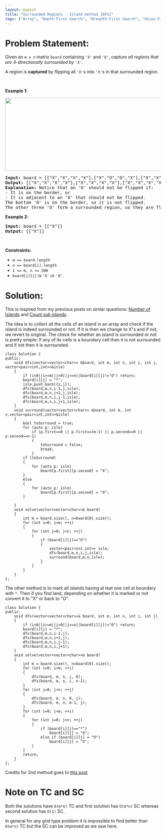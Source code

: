 ```yaml
---
layout: mypost
title: "Surrounded Regions - Island method [DFS]"
tags: ["Array", "Depth-First Search", "Breadth-First Search", "Union Find", "Matrix", "Medium"]
---
```

# Problem Statement:
<p>Given an <code>m x n</code> matrix <code>board</code> containing <code>&#39;X&#39;</code> and <code>&#39;O&#39;</code>, <em>capture all regions that are 4-directionally&nbsp;surrounded by</em> <code>&#39;X&#39;</code>.</p>

<p>A region is <strong>captured</strong> by flipping all <code>&#39;O&#39;</code>s into <code>&#39;X&#39;</code>s in that surrounded region.</p>

<p>&nbsp;</p>
<p><strong class="example">Example 1:</strong></p>
<img alt="" src="https://assets.leetcode.com/uploads/2021/02/19/xogrid.jpg" style="width: 550px; height: 237px;" />
<pre>
<strong>Input:</strong> board = [[&quot;X&quot;,&quot;X&quot;,&quot;X&quot;,&quot;X&quot;],[&quot;X&quot;,&quot;O&quot;,&quot;O&quot;,&quot;X&quot;],[&quot;X&quot;,&quot;X&quot;,&quot;O&quot;,&quot;X&quot;],[&quot;X&quot;,&quot;O&quot;,&quot;X&quot;,&quot;X&quot;]]
<strong>Output:</strong> [[&quot;X&quot;,&quot;X&quot;,&quot;X&quot;,&quot;X&quot;],[&quot;X&quot;,&quot;X&quot;,&quot;X&quot;,&quot;X&quot;],[&quot;X&quot;,&quot;X&quot;,&quot;X&quot;,&quot;X&quot;],[&quot;X&quot;,&quot;O&quot;,&quot;X&quot;,&quot;X&quot;]]
<strong>Explanation:</strong> Notice that an &#39;O&#39; should not be flipped if:
- It is on the border, or
- It is adjacent to an &#39;O&#39; that should not be flipped.
The bottom &#39;O&#39; is on the border, so it is not flipped.
The other three &#39;O&#39; form a surrounded region, so they are flipped.
</pre>

<p><strong class="example">Example 2:</strong></p>

<pre>
<strong>Input:</strong> board = [[&quot;X&quot;]]
<strong>Output:</strong> [[&quot;X&quot;]]
</pre>

<p>&nbsp;</p>
<p><strong>Constraints:</strong></p>

<ul>
	<li><code>m == board.length</code></li>
	<li><code>n == board[i].length</code></li>
	<li><code>1 &lt;= m, n &lt;= 200</code></li>
	<li><code>board[i][j]</code> is <code>&#39;X&#39;</code> or <code>&#39;O&#39;</code>.</li>
</ul>

# Solution:
This is inspired from my previous posts on simlar questions: [Number of Islands](https://leetcode.com/problems/number-of-islands/discuss/2714931/Easy-DFS) and [Count sub islands](https://leetcode.com/problems/count-sub-islands/discuss/2632544/DFS-solution).

The idea is to collect all the cells of an island in an array and check if the island is indeed surrounded or not. If it is then we change to X"s and if not, we revert to original. The check for whether an island is surrounded or not is pretty simple: If any of its cells is a boundary cell then it is not surrounded and if not then it is surrounded.

```
class Solution {
public:
    void dfs(vector<vector<char>> &board, int m, int n, int i, int j, vector<pair<int,int>>&isle)
    {
        if (i<0||i>=m||j<0||j>=n||board[i][j]!="O") return;
        board[i][j] = "*";
        isle.push_back({i,j});
        dfs(board,m,n,i-1,j,isle);
        dfs(board,m,n,i+1,j,isle);
        dfs(board,m,n,i,j-1,isle);
        dfs(board,m,n,i,j+1,isle);
    }
    void surround(vector<vector<char>> &board, int m, int n,vector<pair<int,int>>&isle)
    {
        bool toSurround = true;
        for (auto p: isle)
            if (p.first==0 || p.first==(m-1) || p.second==0 || p.second==n-1)
            {
                toSurround = false;
                break;
            }
        if (toSurround)
        {
            for (auto p: isle)
                board[p.first][p.second] = "X";            
        }
        else
        {
            for (auto p: isle)
                board[p.first][p.second] = "O";            
        }
        
    }
    void solve(vector<vector<char>>& board) 
    {
        int m = board.size(), n=board[0].size();
        for (int i=0; i<m; ++i)
        {
            for (int j=0; j<n; ++j)
            {
                if (board[i][j]=="O")
                {
                    vector<pair<int,int>> isle;
                    dfs(board,m,n,i,j,isle);
                    surround(board,m,n,isle);
                }
            }
        }
    }
};
```

The other method is to mark all islands having at leat one cell at boundary with `*`. Then if you find land, depending on whether it is marked or not convert it to "X" or back to "O".
```
class Solution {
public:
    void dfs(vector<vector<char>>& board, int m, int n, int i, int j)
    {
        if (i<0||i>=m||j<0||j>=n||board[i][j]!="O") return;
        board[i][j] = "*";
        dfs(board,m,n,i-1,j);
        dfs(board,m,n,i+1,j);
        dfs(board,m,n,i,j-1);
        dfs(board,m,n,i,j+1);
    }
    void solve(vector<vector<char>>& board) 
    {
        int m = board.size(), n=board[0].size();
        for (int i=0; i<m; ++i)
        {
            dfs(board, m, n, i, 0);
            dfs(board, m, n, i, n-1);
        }
        for (int j=0; j<n; ++j)
        {
            dfs(board, m, n, 0, j);
            dfs(board, m, n, m-1, j);
        }
        for (int i=0; i<m; ++i)
        {
            for (int j=0; j<n; ++j)
            {
                if (board[i][j]=="*")
                    board[i][j] = "O";
                else if (board[i][j] = "O")
                    board[i][j] = "X";
            }
        }
        return;
    }
};
```
Credits for 2nd method goes to [this post](https://leetcode.com/problems/surrounded-regions/discuss/691675/C%2B%2B-Beginner-Friendly-or-Boundary-DFS-or-inPlace)

# Note on TC and SC
Both the solutions have `O(m*n)` TC and first solution has `O(m*n)` SC whereas second solution has `O(1)` SC.

In general for any grid type problem it is impossible to find better than `O(m*n)` TC but the SC can be improved as we saw here.